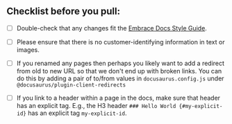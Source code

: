 ## Checklist before you pull:

- [ ] Double-check that any changes fit the [Embrace Docs Style Guide](https://embrace.io/docs/embrace-docs-style-guide/).

- [ ] Please ensure that there is no customer-identifying information in text or images.

- [ ] If you renamed any pages then perhaps you likely want to add a redirect from old to new URL so that we don't end up with broken links. You can do this by adding a pair of to/from values in `docusaurus.config.js` under `@docusaurus/plugin-client-redirects`

- [ ] If you link to a header within a page in the docs, make sure that header has an explicit tag. E.g., the H3 header `### Hello World {#my-explicit-id}` has an explicit tag `my-explicit-id`.
